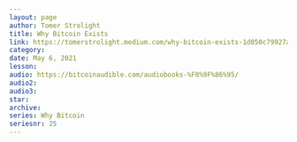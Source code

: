 ```yaml
---
layout: page
author: Tomer Strolight
title: Why Bitcoin Exists
link: https://tomerstrolight.medium.com/why-bitcoin-exists-1d050c79927a
category: 
date: May 6, 2021
lesson: 
audio: https://bitcoinaudible.com/audiobooks-%F0%9F%86%95/
audio2: 
audio3: 
star: 
archive: 
series: Why Bitcoin
seriesnr: 25
---
```

